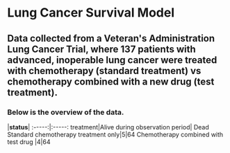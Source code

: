 # Lung Cancer Survival Model

## Data collected from a Veteran's Administration Lung Cancer Trial, where 137 patients with advanced, inoperable lung cancer were treated with chemotherapy (standard treatment) vs chemotherapy combined with a new drug (test treatment). 

### Below is the overview of the data.

 |**status**|
:-----:|:-----:
treatment|Alive during observation period| Dead
Standard chemotherapy treatment only|5|64
Chemotherapy combined with test drug                               |4|64
